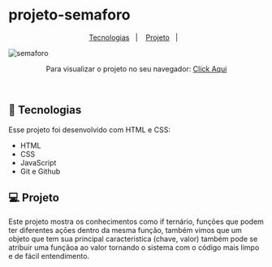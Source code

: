 # projeto-semaforo


<p align="center">
  <a href="#-tecnologias">Tecnologias</a>&nbsp;&nbsp;&nbsp;|&nbsp;&nbsp;&nbsp;
  <a href="#-projeto">Projeto</a>&nbsp;&nbsp;&nbsp;|&nbsp;&nbsp;&nbsp;
</p>

![semaforo](https://user-images.githubusercontent.com/50848988/229267106-dc926e94-4532-48fe-b5de-9edf0223b4fa.gif)



<p align="center"> Para visualizar o projeto no seu navegador:
  <a href="https://projeto-semaforo.netlify.app/" target="_blank">Click Aqui<a/>
</p>

<br>

## 🚀 Tecnologias

Esse projeto foi desenvolvido com HTML e CSS:

- HTML
- CSS
- JavaScript
- Git e Github

## 💻 Projeto

Este projeto mostra os conhecimentos como if ternário, funções que podem ter diferentes açōes dentro da mesma função, também vimos que um objeto que tem sua principal
caracteristica (chave, valor) também pode se atribuir uma funçãoa ao valor tornando o sistema com o código mais limpo e de fácil entendimento.
